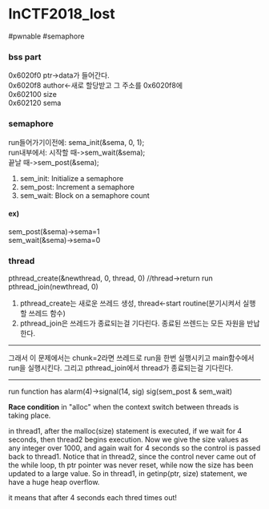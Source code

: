 # InCTF2018_lost

\#pwnable \#semaphore 

### bss part  
0x6020f0 ptr->data가 들어간다.  
0x6020f8 author<-새로 할당받고 그 주소를 0x6020f8에  
0x602100 size  
0x602120 sema

### semaphore  
run들어가기이전에: sema_init(&sema, 0, 1);  
run내부에서: 시작할 때->sem_wait(&sema);  
끝날 때->sem_post(&sema);

1. sem_init: Initialize a semaphore
2. sem_post: Increment a semaphore
3. sem_wait: Block on a semaphore count

#### ex)  
sem_post(&sema)->sema=1  
sem_wait(&sema)->sema=0

### thread  
pthread_create(&newthread, 0, thread, 0)  //thread->return run  
pthread_join(newthread, 0)  

1. pthread_create는 새로운 쓰레드 생성, thread<-start routine(분기시켜서 실행할 쓰레드 함수)
2. pthread_join은 쓰레드가 종료되는걸 기다린다. 종료된 쓰렌드는 모든 자원을 반납한다.

<hr/>
그래서 이 문제에서는 chunk=2라면 쓰레드로 run을 한번 실행시키고 main함수에서 run을 실행시킨다.
그리고 pthread_join에서 thread가 종료되는걸 기다린다.


<hr/>
run function has alarm(4)->signal(14, sig)  
sig(sem_post & sem_wait)  

**Race condition** in "alloc" when the context switch between threads is taking place.

in thread1, after the malloc(size) statement is executed, if we wait for 4 seconds, then thread2 begins execution. Now we give the size values as any integer over 1000, and again wait for 4 seconds so the control is passed back to thread1. Notice that in thread2, since the control never came out of the while loop, th ptr pointer was never reset, while now the size has been updated to a large value. So in thread1, in getinp(ptr, size) statement, we have a huge heap overflow. 

it means that after 4 seconds each thred times out!


